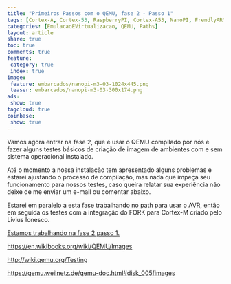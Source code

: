 ```yaml
---
title: "Primeiros Passos com o QEMU, fase 2 - Passo 1" 
tags: [Cortex-A, Cortex-53, RaspberryPI, Cortex-A53, NanoPI, FrendlyARM, ARM, Intel, TBB,  Emulação, Virtualização, KVM, QEMU, VMware, VirtualBox, VBox, Hiper-V, Xen, GNU ARM Eclipse, Eclipse, Windows, RTOS, uOS, imagens]
categories: [EmulacaoEVirtualizacao, QEMU, Paths]
layout: article
share: true
toc: true
comments: true
feature:
 category: true
 index: true
image:
 feature: embarcados/nanopi-m3-03-1024x445.png
 teaser: embarcados/nanopi-m3-03-300x174.png
ads: 
 show: true
tagcloud: true
coinbase:
 show: true
---
```


Vamos agora entrar na fase 2, que é usar o QEMU compilado por nós e fazer alguns testes básicos de criação de imagem de ambientes com e sem sistema operacional instalado.

<!--more-->

Até o momento a nossa instalação tem apresentado alguns problemas e estarei ajustando o processo de compilação, mas nada que impeça seu funcionamento para nossos testes, caso queira relatar sua experiência não deixe de me enviar um e-mail ou comentar abaixo.

Estarei em paralelo a esta fase trabalhando no path para usar o AVR, então em seguida os testes com a integração do FORK para Cortex-M criado pelo Livius Ionesco.


[Estamos trabalhando na fase 2 passo 1.](http://carlosdelfino.eti.br/emulacaoevirtualizacao/qemu/compilando/Primeiros_Passos_com_o_QEMU-fase-2-parte-1)
 

 

https://en.wikibooks.org/wiki/QEMU/Images

http://wiki.qemu.org/Testing

https://qemu.weilnetz.de/qemu-doc.html#disk_005fimages

